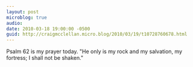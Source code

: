 ```yaml
---
layout: post
microblog: true
audio: 
date: 2010-03-18 19:00:00 -0500
guid: http://craigmcclellan.micro.blog/2010/03/19/t10728760678.html
---
```

Psalm 62 is my prayer today. "He only is my rock and my salvation, my fortress; I shall not be shaken."

